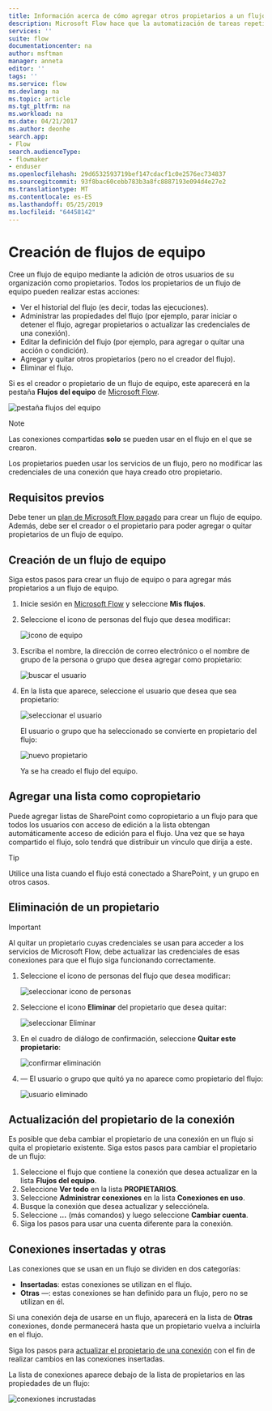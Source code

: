 ```yaml
---
title: Información acerca de cómo agregar otros propietarios a un flujo y crear flujos de equipo | Microsoft Docs
description: Microsoft Flow hace que la automatización de tareas repetitivas sea sencilla. Puede agregar usuarios o grupos como propietarios y colaborar con ellos para diseñar y administrar los flujos.
services: ''
suite: flow
documentationcenter: na
author: msftman
manager: anneta
editor: ''
tags: ''
ms.service: flow
ms.devlang: na
ms.topic: article
ms.tgt_pltfrm: na
ms.workload: na
ms.date: 04/21/2017
ms.author: deonhe
search.app:
- Flow
search.audienceType:
- flowmaker
- enduser
ms.openlocfilehash: 29d6532593719bef147cdacf1c0e2576ec734837
ms.sourcegitcommit: 93f8bac60cebb783b3a8fc8887193e094d4e27e2
ms.translationtype: MT
ms.contentlocale: es-ES
ms.lasthandoff: 05/25/2019
ms.locfileid: "64458142"
---
```

# <a name="create-team-flows"></a>Creación de flujos de equipo
Cree un flujo de equipo mediante la adición de otros usuarios de su organización como propietarios. Todos los propietarios de un flujo de equipo pueden realizar estas acciones:

* Ver el historial del flujo (es decir, todas las ejecuciones).
* Administrar las propiedades del flujo (por ejemplo, parar iniciar o detener el flujo, agregar propietarios o actualizar las credenciales de una conexión).
* Editar la definición del flujo (por ejemplo, para agregar o quitar una acción o condición).
* Agregar y quitar otros propietarios (pero no el creador del flujo).
* Eliminar el flujo.

Si es el creador o propietario de un flujo de equipo, este aparecerá en la pestaña **Flujos del equipo** de [Microsoft Flow](https://flow.microsoft.com).

![pestaña flujos del equipo](./media/create-team-flows/addowner5.png)

> [!NOTE]
> Las conexiones compartidas **solo** se pueden usar en el flujo en el que se crearon.
> 
> 

Los propietarios pueden usar los servicios de un flujo, pero no modificar las credenciales de una conexión que haya creado otro propietario.

## <a name="prerequisites"></a>Requisitos previos
Debe tener un [plan de Microsoft Flow pagado](https://flow.microsoft.com/pricing/) para crear un flujo de equipo. Además, debe ser el creador o el propietario para poder agregar o quitar propietarios de un flujo de equipo.

## <a name="create-a-team-flow"></a>Creación de un flujo de equipo
Siga estos pasos para crear un flujo de equipo o para agregar más propietarios a un flujo de equipo.

1. Inicie sesión en [Microsoft Flow](https://flow.microsoft.com) y seleccione **Mis flujos**.
2. Seleccione el icono de personas del flujo que desea modificar:
   
    ![icono de equipo](./media/create-team-flows/addowner1.png)
3. Escriba el nombre, la dirección de correo electrónico o el nombre de grupo de la persona o grupo que desea agregar como propietario:
   
    ![buscar el usuario](./media/create-team-flows/addowner2.png)
4. En la lista que aparece, seleccione el usuario que desea que sea propietario:
   
    ![seleccionar el usuario](./media/create-team-flows/addowner3.png)
   
     El usuario o grupo que ha seleccionado se convierte en propietario del flujo:
   
    ![nuevo propietario](./media/create-team-flows/addowner4.png)
   
     Ya se ha creado el flujo del equipo.

## <a name="add-a-list-as-a-co-owner"></a>Agregar una lista como copropietario

Puede agregar listas de SharePoint como copropietario a un flujo para que todos los usuarios con acceso de edición a la lista obtengan automáticamente acceso de edición para el flujo. Una vez que se haya compartido el flujo, solo tendrá que distribuir un vínculo que dirija a este.

> [!TIP]
> Utilice una lista cuando el flujo está conectado a SharePoint, y un grupo en otros casos.
>

## <a name="remove-an-owner"></a>Eliminación de un propietario

> [!IMPORTANT]
> Al quitar un propietario cuyas credenciales se usan para acceder a los servicios de Microsoft Flow, debe actualizar las credenciales de esas conexiones para que el flujo siga funcionando correctamente.
> 
> 

1. Seleccione el icono de personas del flujo que desea modificar:
   
    ![seleccionar icono de personas](./media/create-team-flows/removeowner1.png)
2. Seleccione el icono **Eliminar** del propietario que desea quitar:
   
    ![seleccionar Eliminar](./media/create-team-flows/removeowner2.png)
3. En el cuadro de diálogo de confirmación, seleccione **Quitar este propietario**:
   
    ![confirmar eliminación](./media/create-team-flows/removeowner3.png)
4. &mdash; El usuario o grupo que quitó ya no aparece como propietario del flujo:
   
    ![usuario eliminado](./media/create-team-flows/removeowner4.png)


## <a name="update-connection-owner"></a>Actualización del propietario de la conexión

Es posible que deba cambiar el propietario de una conexión en un flujo si quita el propietario existente. Siga estos pasos para cambiar el propietario de un flujo:

1. Seleccione el flujo que contiene la conexión que desea actualizar en la lista **Flujos del equipo**.
1. Seleccione **Ver todo** en la lista **PROPIETARIOS**.
1. Seleccione **Administrar conexiones** en la lista **Conexiones en uso**.
1. Busque la conexión que desea actualizar y selecciónela.
1. Seleccione **...**  (más comandos) y luego seleccione **Cambiar cuenta**.
1. Siga los pasos para usar una cuenta diferente para la conexión.

## <a name="embedded-and-other-connections"></a>Conexiones insertadas y otras

Las conexiones que se usan en un flujo se dividen en dos categorías:

* **Insertadas**: estas conexiones se utilizan en el flujo.
* **Otras** &mdash;: estas conexiones se han definido para un flujo, pero no se utilizan en él.

Si una conexión deja de usarse en un flujo, aparecerá en la lista de **Otras** conexiones, donde permanecerá hasta que un propietario vuelva a incluirla en el flujo.

Siga los pasos para [actualizar el propietario de una conexión](./create-team-flows.md#update-connection-owner) con el fin de realizar cambios en las conexiones insertadas.

La lista de conexiones aparece debajo de la lista de propietarios en las propiedades de un flujo:

![conexiones incrustadas](./media/create-team-flows/embeddedconnections.png)

